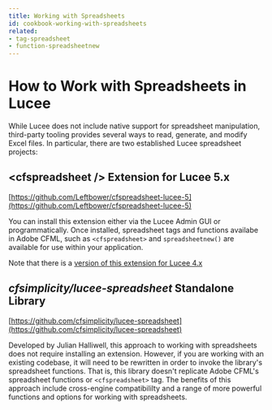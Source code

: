 ```yaml
---
title: Working with Spreadsheets
id: cookbook-working-with-spreadsheets
related:
- tag-spreadsheet
- function-spreadsheetnew
---
```


# How to Work with Spreadsheets in Lucee #

While Lucee does not include native support for spreadsheet manipulation, third-party tooling provides several ways to read, generate, and modify Excel files. In particular, there are two established Lucee spreadsheet projects:

## \<cfspreadsheet /> Extension for Lucee 5.x

[https://github.com/Leftbower/cfspreadsheet-lucee-5](https://github.com/Leftbower/cfspreadsheet-lucee-5)

You can install this extension either via the Lucee Admin GUI or programmatically. Once installed, spreadsheet tags and functions availabe in Adobe CFML, such as `<cfspreadsheet>` and `spreadsheetnew()` are available for use within your application.

Note that there is a [version of this extension for Lucee 4.x](https://github.com/Leftbower/cfspreadsheet-lucee)

## *cfsimplicity/lucee-spreadsheet* Standalone Library

[https://github.com/cfsimplicity/lucee-spreadsheet](https://github.com/cfsimplicity/lucee-spreadsheet)

Developed by Julian Halliwell, this approach to working with spreadsheets does not require installing an extension. However, if you are working with an existing codebase, it will need to be rewritten in order to invoke the library's spreadsheet functions. That is, this library doesn't replicate Adobe CFML's spreadsheet functions or `<cfspreadsheet>` tag. The benefits of this approach include cross-engine compatibililty and a range of more powerful functions and options for working with spreadsheets.

